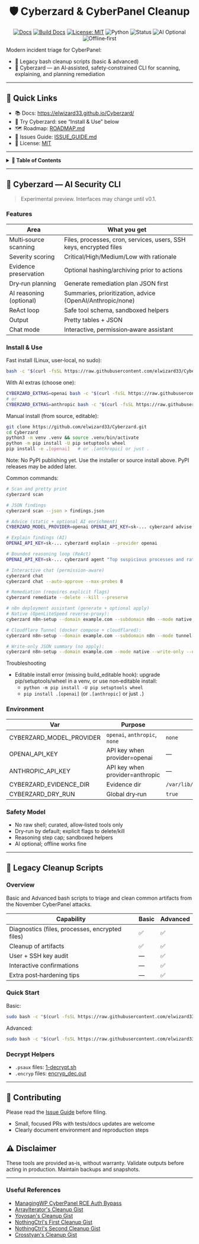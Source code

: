 <div align="center">

# 🛡️ Cyberzard & CyberPanel Cleanup

[![Docs](https://img.shields.io/badge/docs-Starlight%20Site-0b7285?logo=astro)](https://elwizard33.github.io/Cyberzard/)
[![Build Docs](https://github.com/elwizard33/Cyberzard/actions/workflows/deploy-docs.yml/badge.svg)](https://github.com/elwizard33/Cyberzard/actions/workflows/deploy-docs.yml)
[![License: MIT](https://img.shields.io/badge/License-MIT-green.svg)](LICENSE)
![Python](https://img.shields.io/badge/Python-3.10%2B-3776AB?logo=python)
![Status](https://img.shields.io/badge/Status-Alpha-orange)
![AI Optional](https://img.shields.io/badge/AI-Optional-7c3aed)
![Offline‑first](https://img.shields.io/badge/Mode-Offline--first-495057)

</div>

Modern incident triage for CyberPanel:
- 🧰 Legacy bash cleanup scripts (basic & advanced)
- 🤖 Cyberzard — an AI‑assisted, safety‑constrained CLI for scanning, explaining, and planning remediation

---

## 🔗 Quick Links

- 📚 Docs: https://elwizard33.github.io/Cyberzard/
- 🧪 Try Cyberzard: see “Install & Use” below
- 🗺️ Roadmap: [ROADMAP.md](./ROADMAP.md)
- 🐞 Issues Guide: [ISSUE_GUIDE.md](./ISSUE_GUIDE.md)
- 📜 License: [MIT](./LICENSE)

---

<details>
<summary><strong>📖 Table of Contents</strong></summary>

- [Cyberzard — AI Security CLI](#-cyberzard--ai-security-cli)
  - [Features](#features)
  - [Install & Use](#install--use)
  - [Environment](#environment)
  - [Safety Model](#safety-model)
- [🧰 Legacy Cleanup Scripts](#-legacy-cleanup-scripts)
  - [Overview](#overview)
  - [Quick Start](#quick-start)
  - [Advanced vs Basic](#advanced-vs-basic)
  - [Decrypt Helpers](#decrypt-helpers)
- [🤝 Contributing](#-contributing)
- [⚠️ Disclaimer](#️-disclaimer)

</details>

---

## 🤖 Cyberzard — AI Security CLI

> Experimental preview. Interfaces may change until v0.1.

### Features

| Area | What you get |
|---|---|
| Multi‑source scanning | Files, processes, cron, services, users, SSH keys, encrypted files |
| Severity scoring | Critical/High/Medium/Low with rationale |
| Evidence preservation | Optional hashing/archiving prior to actions |
| Dry‑run planning | Generate remediation plan JSON first |
| AI reasoning (optional) | Summaries, prioritization, advice (OpenAI/Anthropic/none) |
| ReAct loop | Safe tool schema, sandboxed helpers |
| Output | Pretty tables + JSON |
| Chat mode | Interactive, permission‑aware assistant | Focused on CyberPanel |

### Install & Use

Fast install (Linux, user‑local, no sudo):

```bash
bash -c "$(curl -fsSL https://raw.githubusercontent.com/elwizard33/Cyberzard/main/scripts/install.sh)"
```

With AI extras (choose one):

```bash
CYBERZARD_EXTRAS=openai bash -c "$(curl -fsSL https://raw.githubusercontent.com/elwizard33/Cyberzard/main/scripts/install.sh)"
# or
CYBERZARD_EXTRAS=anthropic bash -c "$(curl -fsSL https://raw.githubusercontent.com/elwizard33/Cyberzard/main/scripts/install.sh)"
```

Manual install (from source, editable):

```bash
git clone https://github.com/elwizard33/Cyberzard.git
cd Cyberzard
python3 -m venv .venv && source .venv/bin/activate
python -m pip install -U pip setuptools wheel
pip install -e .[openai]   # or .[anthropic] or just .
```

Note: No PyPI publishing yet. Use the installer or source install above. PyPI releases may be added later.

Common commands:

```bash
# Scan and pretty print
cyberzard scan

# JSON findings
cyberzard scan --json > findings.json

# Advice (static + optional AI enrichment)
CYBERZARD_MODEL_PROVIDER=openai OPENAI_API_KEY=sk-... cyberzard advise

# Explain findings (AI)
OPENAI_API_KEY=sk-... cyberzard explain --provider openai

# Bounded reasoning loop (ReAct)
OPENAI_API_KEY=sk-... cyberzard agent "Top suspicious processes and rationale" --steps 4

# Interactive chat (permission‑aware)
cyberzard chat
cyberzard chat --auto-approve --max-probes 8

# Remediation (requires explicit flags)
cyberzard remediate --delete --kill --preserve

# n8n deployment assistant (generate + optional apply)
# Native (OpenLiteSpeed reverse-proxy):
cyberzard n8n-setup --domain example.com --subdomain n8n --mode native --basic-auth --out-dir ./out

# Cloudflare Tunnel (docker compose + cloudflared):
cyberzard n8n-setup --domain example.com --subdomain n8n --mode tunnel --out-dir ./out

# Write-only JSON summary (no apply):
cyberzard n8n-setup --domain example.com --mode native --write-only --out-dir ./out --overwrite
```

Troubleshooting
- Editable install error (missing build_editable hook): upgrade pip/setuptools/wheel in a venv, or use non‑editable install:
  - `python -m pip install -U pip setuptools wheel`
  - `pip install .[openai]` (or `.[anthropic]` or just `.`)


### Environment

| Var | Purpose | Default |
|---|---|---|
| CYBERZARD_MODEL_PROVIDER | `openai`, `anthropic`, `none` | `none` |
| OPENAI_API_KEY | API key when provider=openai | — |
| ANTHROPIC_API_KEY | API key when provider=anthropic | — |
| CYBERZARD_EVIDENCE_DIR | Evidence dir | `/var/lib/cyberzard/evidence` |
| CYBERZARD_DRY_RUN | Global dry‑run | `true` |

### Safety Model

- No raw shell; curated, allow‑listed tools only
- Dry‑run by default; explicit flags to delete/kill
- Reasoning step cap; sandboxed helpers
- AI optional; offline works fine

---

## 🧰 Legacy Cleanup Scripts

### Overview

Basic and Advanced bash scripts to triage and clean common artifacts from the November CyberPanel attacks.

| Capability | Basic | Advanced |
|---|---|---|
| Diagnostics (files, processes, encrypted files) | ✅ | ✅ |
| Cleanup of artifacts | ✅ | ✅ |
| User + SSH key audit | — | ✅ |
| Interactive confirmations | — | ✅ |
| Extra post‑hardening tips | — | ✅ |

### Quick Start

Basic:

```bash
sudo bash -c "$(curl -fsSL https://raw.githubusercontent.com/elwizard33/Cyberzard/main/scripts/wizard_cleanup.sh)"
```

Advanced:

```bash
sudo bash -c "$(curl -fsSL https://raw.githubusercontent.com/elwizard33/Cyberzard/main/scripts/advanced_wizard_cleanup.sh)"
```

### Decrypt Helpers

- `.psaux` files: [1-decrypt.sh](https://gist.github.com/gboddin/d78823245b518edd54bfc2301c5f8882/raw/d947f181e3a1297506668e347cf0dec24b7e92d1/1-decrypt.sh)
- `.encryp` files: [encryp_dec.out](https://github.com/v0idxyz/babukencrypdecrytor/raw/c71b409cf35469bb3ee0ad593ad48c9465890959/encryp_dec.out)

---

## 🤝 Contributing

Please read the [Issue Guide](ISSUE_GUIDE.md) before filing.

- Small, focused PRs with tests/docs updates are welcome
- Clearly document environment and reproduction steps

## ⚠️ Disclaimer

These tools are provided as‑is, without warranty. Validate outputs before acting in production. Maintain backups and snapshots.

---

### Useful References

- [ManagingWP CyberPanel RCE Auth Bypass](https://github.com/managingwp/cyberpanel-rce-auth-bypass)
- [ArrayIterator's Cleanup Gist](https://gist.github.com/ArrayIterator/ebd67a0b4862e6bfb5d021c9f9d8dcd3)
- [Yoyosan's Cleanup Gist](https://gist.github.com/yoyosan/5f88c1a023f006f952d7378bdc7bcf01)
- [NothingCtrl's First Cleanup Gist](https://gist.github.com/NothingCtrl/710a12db2acb01baf66e3b4572919743)
- [NothingCtrl's Second Cleanup Gist](https://gist.github.com/NothingCtrl/78a7a8f0b2c35ada80bf6d52ac4cfef0)
- [Crosstyan's Cleanup Gist](https://gist.github.com/crosstyan/93966e4ab9c85b038e85308df1c8b420)

